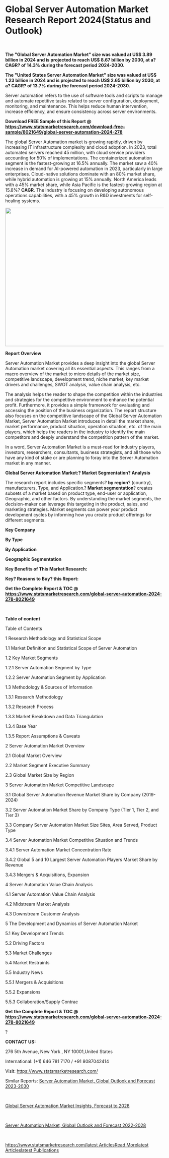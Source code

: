 <h1>Global Server Automation Market Research Report 2024(Status and Outlook)</h1><br/><p><strong>The "Global Server Automation Market" size was valued at US$ 3.89 billion in 2024 and is projected to reach US$ 8.67 billion by 2030, at a? <strong>CAGR</strong>? of 14.3% during the forecast period 2024-2030.</strong></p>
 
 
 
 <p><strong>The "United States Server Automation Market" size was valued at US$ 1.23 billion in 2024 and is projected to reach US$ 2.65 billion by 2030, at a? <strong>CAGR</strong>? of 13.7% during the forecast period 2024-2030.</strong></p>
 
 
 
 <p>Server automation refers to the use of software tools and scripts to manage and automate repetitive tasks related to server configuration, deployment, monitoring, and maintenance. This helps reduce human intervention, increase efficiency, and ensure consistency across server environments.</p>
 
 
 
 <p><strong>Download FREE Sample of this Report @ <a href="https://www.statsmarketresearch.com/download-free-sample/8021649/global-server-automation-2024-278">https://www.statsmarketresearch.com/download-free-sample/8021649/global-server-automation-2024-278</a></strong></p>
 
 
 
 <p>The global Server Automation market is growing rapidly, driven by increasing IT infrastructure complexity and cloud adoption. In 2023, total automated servers reached 45 million, with cloud service providers accounting for 50% of implementations. The containerized automation segment is the fastest-growing at 16.5% annually. The market saw a 40% increase in demand for AI-powered automation in 2023, particularly in large enterprises. Cloud-native solutions dominate with an 80% market share, while hybrid automation is growing at 15% annually. North America leads with a 45% market share, while Asia Pacific is the fastest-growing region at 15.8%? <strong><strong>CAGR</strong></strong>. The industry is focusing on developing autonomous operations capabilities, with a 45% growth in R&D investments for self-healing systems.</p>
 
 
 
 <p><img alt="" src="https://www.24marketreports.com/assets/report-images/ServerAutomationMarket.png" style="height:439px; width:731px" /></p>
 
 
 
 <p><strong>Report Overview</strong></p>
 
 
 
 <p>Server Automation Market provides a deep insight into the global Server Automation market covering all its essential aspects. This ranges from a macro overview of the market to micro details of the market size, competitive landscape, development trend, niche market, key market drivers and challenges, SWOT analysis, value chain analysis, etc.</p>
 
 
 
 <p>The analysis helps the reader to shape the competition within the industries and strategies for the competitive environment to enhance the potential profit. Furthermore, it provides a simple framework for evaluating and accessing the position of the business organization. The report structure also focuses on the competitive landscape of the Global Server Automation Market, Server Automation Market introduces in detail the market share, market performance, product situation, operation situation, etc. of the main players, which helps the readers in the industry to identify the main competitors and deeply understand the competition pattern of the market.</p>
 
 
 
 <p>In a word, Server Automation Market is a must-read for industry players, investors, researchers, consultants, business strategists, and all those who have any kind of stake or are planning to foray into the Server Automation market in any manner.</p>
 
 
 
 <p><strong>Global Server Automation Market:? Market Segmentation? Analysis</strong></p>
 
 
 
 <p>The research report includes specific segments? <strong>by region</strong>? (country), manufacturers, Type, and Application.? <strong>Market segmentation</strong>? creates subsets of a market based on product type, end-user or application, Geographic, and other factors. By understanding the market segments, the decision-maker can leverage this targeting in the product, sales, and marketing strategies. Market segments can power your product development cycles by informing how you create product offerings for different segments.</p>
 
 
 
 <p><strong>Key Company</strong></p>
 
 
 
 <p><strong>By Type</strong></p>
 
 
 
 <p><strong><strong>By Application</strong></strong></p>
 
 
 
 <p><strong>Geographic Segmentation</strong></p>
 
 
 
 <p><strong>Key Benefits of This Market Research:</strong></p>
 
 
 
 <p><strong>Key? <strong>Reasons to Buy</strong>? this Report:</strong></p>
 
 
 
 <div><b>Get the Complete Report & TOC @ <a href="https://www.statsmarketresearch.com/global-server-automation-2024-278-8021649">https://www.statsmarketresearch.com/global-server-automation-2024-278-8021649</a></b></div>
 
 
 
 <p><br />
 
 <b>Table of content</b></p>
 
 
 
 <p>Table of Contents<br />
 
 1 Research Methodology and Statistical Scope<br />
 
 1.1 Market Definition and Statistical Scope of Server Automation<br />
 
 1.2 Key Market Segments<br />
 
 1.2.1 Server Automation Segment by Type<br />
 
 1.2.2 Server Automation Segment by Application<br />
 
 1.3 Methodology & Sources of Information<br />
 
 1.3.1 Research Methodology<br />
 
 1.3.2 Research Process<br />
 
 1.3.3 Market Breakdown and Data Triangulation<br />
 
 1.3.4 Base Year<br />
 
 1.3.5 Report Assumptions & Caveats<br />
 
 2 Server Automation Market Overview<br />
 
 2.1 Global Market Overview<br />
 
 2.2 Market Segment Executive Summary<br />
 
 2.3 Global Market Size by Region<br />
 
 3 Server Automation Market Competitive Landscape<br />
 
 3.1 Global Server Automation Revenue Market Share by Company (2019-2024)<br />
 
 3.2 Server Automation Market Share by Company Type (Tier 1, Tier 2, and Tier 3)<br />
 
 3.3 Company Server Automation Market Size Sites, Area Served, Product Type<br />
 
 3.4 Server Automation Market Competitive Situation and Trends<br />
 
 3.4.1 Server Automation Market Concentration Rate<br />
 
 3.4.2 Global 5 and 10 Largest Server Automation Players Market Share by Revenue<br />
 
 3.4.3 Mergers & Acquisitions, Expansion<br />
 
 4 Server Automation Value Chain Analysis<br />
 
 4.1 Server Automation Value Chain Analysis<br />
 
 4.2 Midstream Market Analysis<br />
 
 4.3 Downstream Customer Analysis<br />
 
 5 The Development and Dynamics of Server Automation Market<br />
 
 5.1 Key Development Trends<br />
 
 5.2 Driving Factors<br />
 
 5.3 Market Challenges<br />
 
 5.4 Market Restraints<br />
 
 5.5 Industry News<br />
 
 5.5.1 Mergers & Acquisitions<br />
 
 5.5.2 Expansions<br />
 
 5.5.3 Collaboration/Supply Contrac</p>
 
 
 
 <div><b>Get the Complete Report & TOC @ <a href="https://www.statsmarketresearch.com/global-server-automation-2024-278-8021649">https://www.statsmarketresearch.com/global-server-automation-2024-278-8021649</a></b></div>
 
 
 
 <p>? </p>
 
 
 
 <p><b>CONTACT US:</b><br />
 
 276 5th Avenue, New York , NY 10001,United States<br />
 
 International: (+1) 646 781 7170 / +91 8087042414<br />
 
 Visit: <a href="https://www.statsmarketresearch.com/">https://www.statsmarketresearch.com/</a><br />
 
 Similar Reports: <a href="https://www.statsmarketresearch.com/global-server-automation-2024-278-8021649">Server Automation Market, Global Outlook and Forecast 2023-2030</a><br />
 
 <br />
 
 <a href="https://www.statsmarketresearch.com/global-server-automation-2024-278-8021649">Global Server Automation Market Insights, Forecast to 2028</a><br />
 
 <br />
 
 <a href="https://www.statsmarketresearch.com/global-server-automation-2024-278-8021649">Server Automation Market, Global Outlook and Forecast 2022-2028</a><br />
 
 <br />
 
 <a href="https://gyeongbokgung.com">https://www.statsmarketresearch.com/</a><a href="https://hallyeomaritime.com">latest Articles</a><a href="https://jingwansa.com">Read More</a><a href="https://nguoiviet.jp/">latest Articles</a><a href="https://www.intelmarketresearch.com/">latest Publications</a></p>